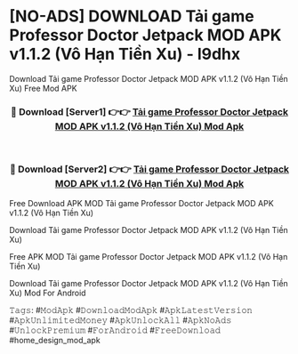 # [NO-ADS] DOWNLOAD Tải game Professor Doctor Jetpack MOD APK v1.1.2 (Vô Hạn Tiền Xu) - l9dhx
Download Tải game Professor Doctor Jetpack MOD APK v1.1.2 (Vô Hạn Tiền Xu) Free Mod APK

<div align="center">
<h3>🔴 Download [Server1] 👉👉 <a href="https://apk-comot.site?title=Tải_game_Professor_Doctor_Jetpack_MOD_APK_v1.1.2_(Vô_Hạn_Tiền_Xu)">Tải game Professor Doctor Jetpack MOD APK v1.1.2 (Vô Hạn Tiền Xu) Mod Apk</a></h3><br>

<h3>🔴 Download [Server2] 👉👉 <a href="https://apk-comot.site?title=Tải_game_Professor_Doctor_Jetpack_MOD_APK_v1.1.2_(Vô_Hạn_Tiền_Xu)">Tải game Professor Doctor Jetpack MOD APK v1.1.2 (Vô Hạn Tiền Xu) Mod Apk</a></h3>
</div>


Free Download APK MOD Tải game Professor Doctor Jetpack MOD APK v1.1.2 (Vô Hạn Tiền Xu)

Download Tải game Professor Doctor Jetpack MOD APK v1.1.2 (Vô Hạn Tiền Xu) 

Free APK MOD Tải game Professor Doctor Jetpack MOD APK v1.1.2 (Vô Hạn Tiền Xu) 

Download Tải game Professor Doctor Jetpack MOD APK v1.1.2 (Vô Hạn Tiền Xu) Mod For Android

𝚃𝚊𝚐𝚜: #𝙼𝚘𝚍𝙰𝚙𝚔 #𝙳𝚘𝚠𝚗𝚕𝚘𝚊𝚍𝙼𝚘𝚍𝙰𝚙𝚔 #𝙰𝚙𝚔𝙻𝚊𝚝𝚎𝚜𝚝𝚅𝚎𝚛𝚜𝚒𝚘𝚗 #𝙰𝚙𝚔𝚄𝚗𝚕𝚒𝚖𝚒𝚝𝚎𝚍𝙼𝚘𝚗𝚎𝚢 #𝙰𝚙𝚔𝚄𝚗𝚕𝚘𝚌𝚔𝙰𝚕𝚕 #𝙰𝚙𝚔𝙽𝚘𝙰𝚍𝚜 #𝚄𝚗𝚕𝚘𝚌𝚔𝙿𝚛𝚎𝚖𝚒𝚞𝚖 #𝙵𝚘𝚛𝙰𝚗𝚍𝚛𝚘𝚒𝚍 #𝙵𝚛𝚎𝚎𝙳𝚘𝚠𝚗𝚕𝚘𝚊𝚍 #home_design_mod_apk